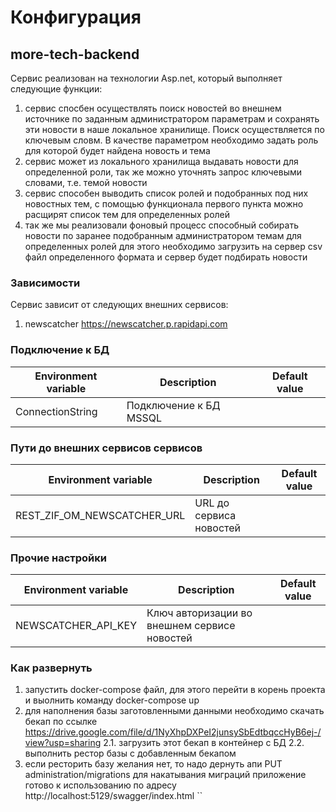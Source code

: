# Конфигурация

## more-tech-backend
Сервис реализован на технологии Asp.net, который выполняет следующие функции:
1. сервис спосбен осуществлять поиск новостей во внешнем источнике по заданным администратором параметрам и сохранять
   эти новости в наше локальное хранилище. Поиск осуществляется по ключевым словм.
   В качестве параметром необходимо задать роль для которой будет найдена новость и тема
2. сервис может из локального хранилища выдавать новости для определенной роли, так же можно уточнять запрос ключевыми словами,
   т.е. темой новости
3. сервис способен выводить список ролей и подобранных под них новостных тем, с помощью функционала первого пункта можно расщирят список тем для
   определенных ролей
4. так же мы реализовали фоновый процесс способный собирать новости по заранее подобранным администратором темам для определенных ролей
   для этого необходимо загрузить на сервер csv файл определенного формата и сервер будет подбирать новости

### Зависимости

Сервис зависит от следующих внешних сервисов:

1. newscatcher https://newscatcher.p.rapidapi.com

### Подключение к БД

| Environment variable          | Description                                                     | Default value |
|-------------------------------|-----------------------------------------------------------------|---------------|
| ConnectionString              | Подключение к БД MSSQL                                          |               |

### Пути до внешних сервисов сервисов

| Environment variable                | Description             | Default value |
|-------------------------------------|-------------------------|---------------|
| REST_ZIF_OM_NEWSCATCHER_URL         | URL до сервиса новостей |               |

### Прочие настройки

| Environment variable | Description                                  | Default value |
|----------------------|----------------------------------------------|---------------|
| NEWSCATCHER_API_KEY  | Ключ авторизации во внешнем сервисе новостей |               |

### Как развернуть

1. запустить docker-compose файл, для этого перейти в корень проекта и выолнить команду docker-compose up
2. для наполнения базы заготовленными данными необходимо скачать бекап по ссылке https://drive.google.com/file/d/1NyXhpDXPeI2junsySbEdtbqccHyB6ej-/view?usp=sharing 
2.1. загрузить этот бекап в контейнер с БД
2.2. выполнить рестор базы с добавленным бекапом
3. если ресторить базу желания нет, то надо дернуть апи PUT administration/migrations для накатывания миграций
приложение готово к использованию по адресу http://localhost:5129/swagger/index.html
``
